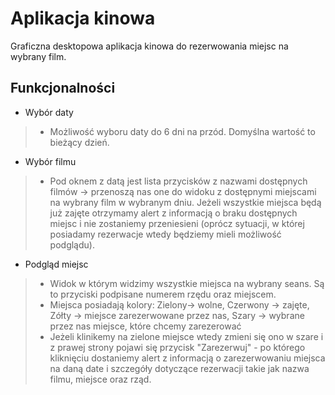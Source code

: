 # Aplikacja kinowa

Graficzna desktopowa aplikacja kinowa do rezerwowania miejsc na wybrany film.

## Funkcjonalności
* Wybór daty
>  * Możliwość wyboru daty do 6 dni na przód. Domyślna wartość to bieżący dzień.

* Wybór filmu
>  * Pod oknem z datą jest lista przycisków z nazwami dostępnych filmów -> przenoszą nas one do widoku z dostępnymi miejscami na wybrany film w wybranym dniu. Jeżeli wszystkie miejsca będą już zajęte otrzymamy alert z informacją o braku dostępnych miejsc i nie zostaniemy przeniesieni (oprócz sytuacji, w której posiadamy rezerwacje wtedy będziemy mieli możliwość podglądu).

* Podgląd miejsc
> * Widok w którym widzimy wszystkie miejsca na wybrany seans. Są to przyciski podpisane numerem rzędu oraz miejscem.
> * Miejsca posiadają kolory: Zielony-> wolne, Czerwony -> zajęte, Zółty -> miejsce zarezerwowane przez nas, Szary -> wybrane przez nas miejsce, które chcemy zarezerować
> * Jeżeli klinikemy na zielone miejsce wtedy zmieni się ono w szare i z prawej strony pojawi się przycisk "Zarezerwuj" - po którego kliknięciu dostaniemy alert z informacją o zarezerwowaniu miejsca na daną date i szczegóły dotyczące rezerwacji takie jak nazwa filmu, miejsce oraz rząd.
